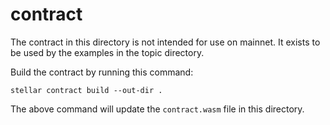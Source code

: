 # contract

The contract in this directory is not intended for use on mainnet. It exists to
be used by the examples in the topic directory.

Build the contract by running this command:

```
stellar contract build --out-dir .
```

The above command will update the `contract.wasm` file in this directory.
